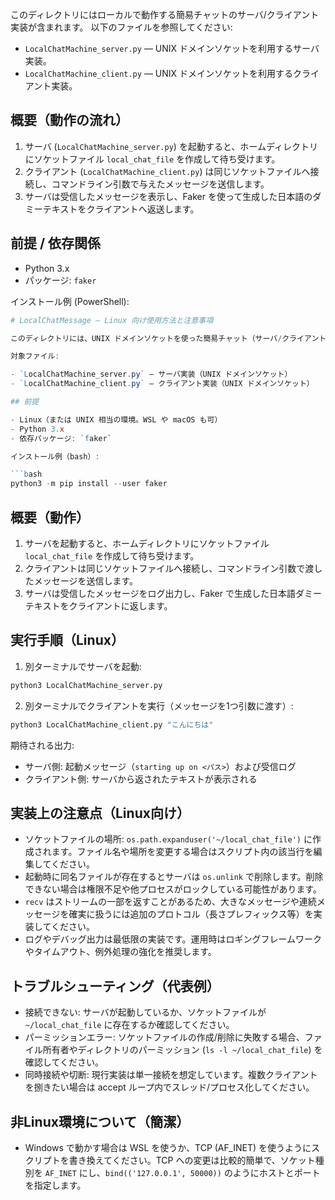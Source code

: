 このディレクトリにはローカルで動作する簡易チャットのサーバ/クライアント実装が含まれます。
以下のファイルを参照してください:

- `LocalChatMachine_server.py` — UNIX ドメインソケットを利用するサーバ実装。
- `LocalChatMachine_client.py` — UNIX ドメインソケットを利用するクライアント実装。

## 概要（動作の流れ）

1. サーバ (`LocalChatMachine_server.py`) を起動すると、ホームディレクトリにソケットファイル `local_chat_file` を作成して待ち受けます。
2. クライアント (`LocalChatMachine_client.py`) は同じソケットファイルへ接続し、コマンドライン引数で与えたメッセージを送信します。
3. サーバは受信したメッセージを表示し、Faker を使って生成した日本語のダミーテキストをクライアントへ返送します。

## 前提 / 依存関係

- Python 3.x
- パッケージ: `faker`

インストール例 (PowerShell):

```powershell
# LocalChatMessage — Linux 向け使用方法と注意事項

このディレクトリには、UNIX ドメインソケットを使った簡易チャット（サーバ/クライアント）の実装が含まれます。

対象ファイル:

- `LocalChatMachine_server.py` — サーバ実装（UNIX ドメインソケット）
- `LocalChatMachine_client.py` — クライアント実装（UNIX ドメインソケット）

## 前提

- Linux（または UNIX 相当の環境。WSL や macOS も可）
- Python 3.x
- 依存パッケージ: `faker`

インストール例（bash）:

```bash
python3 -m pip install --user faker
```

## 概要（動作）

1. サーバを起動すると、ホームディレクトリにソケットファイル `local_chat_file` を作成して待ち受けます。
2. クライアントは同じソケットファイルへ接続し、コマンドライン引数で渡したメッセージを送信します。
3. サーバは受信したメッセージをログ出力し、Faker で生成した日本語ダミーテキストをクライアントに返します。

## 実行手順（Linux）

1. 別ターミナルでサーバを起動:

```bash
python3 LocalChatMachine_server.py
```

2. 別ターミナルでクライアントを実行（メッセージを1つ引数に渡す）:

```bash
python3 LocalChatMachine_client.py "こんにちは"
```

期待される出力:
- サーバ側: 起動メッセージ（`starting up on <パス>`）および受信ログ
- クライアント側: サーバから返されたテキストが表示される

## 実装上の注意点（Linux向け）

- ソケットファイルの場所: `os.path.expanduser('~/local_chat_file')` に作成されます。ファイル名や場所を変更する場合はスクリプト内の該当行を編集してください。
- 起動時に同名ファイルが存在するとサーバは `os.unlink` で削除します。削除できない場合は権限不足や他プロセスがロックしている可能性があります。
- `recv` はストリームの一部を返すことがあるため、大きなメッセージや連続メッセージを確実に扱うには追加のプロトコル（長さプレフィックス等）を実装してください。
- ログやデバッグ出力は最低限の実装です。運用時はロギングフレームワークやタイムアウト、例外処理の強化を推奨します。

## トラブルシューティング（代表例）

- 接続できない: サーバが起動しているか、ソケットファイルが `~/local_chat_file` に存在するか確認してください。
- パーミッションエラー: ソケットファイルの作成/削除に失敗する場合、ファイル所有者やディレクトリのパーミッション (`ls -l ~/local_chat_file`) を確認してください。
- 同時接続や切断: 現行実装は単一接続を想定しています。複数クライアントを捌きたい場合は accept ループ内でスレッド/プロセス化してください。

## 非Linux環境について（簡潔）

- Windows で動かす場合は WSL を使うか、TCP (AF_INET) を使うようにスクリプトを書き換えてください。TCP への変更は比較的簡単で、ソケット種別を `AF_INET` にし、`bind(('127.0.0.1', 50000))` のようにホストとポートを指定します。
